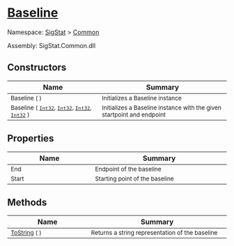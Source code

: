 # [Baseline](./Baseline.md)

Namespace: [SigStat]() > [Common](./README.md)

Assembly: SigStat.Common.dll


## Constructors

| Name | Summary | 
| --- | --- | 
| <sub>Baseline (  )</sub><img width=200 unselectable="on"/>  | <sub>Initializes a Baseline instance</sub><img width=200 unselectable="on"/>  | <br>
| <sub>Baseline ( [`Int32`](https://docs.microsoft.com/en-us/dotnet/api/System.Int32), [`Int32`](https://docs.microsoft.com/en-us/dotnet/api/System.Int32), [`Int32`](https://docs.microsoft.com/en-us/dotnet/api/System.Int32), [`Int32`](https://docs.microsoft.com/en-us/dotnet/api/System.Int32) )</sub><img width=200 unselectable="on"/>  | <sub>Initializes a Baseline instance with the given startpoint and endpoint</sub><img width=200 unselectable="on"/>  | <br>


## Properties

| Name | Summary | 
| --- | --- | 
| <sub>End</sub><img width=200 unselectable="on"/>  | <sub>Endpoint of the baseline</sub><img width=200 unselectable="on"/>  | <br>
| <sub>Start</sub><img width=200 unselectable="on"/>  | <sub>Starting point of the baseline</sub><img width=200 unselectable="on"/>  | <br>


## Methods

| Name | Summary | 
| --- | --- | 
| <sub>[ToString](./Methods/Baseline-100663332.md) (  )</sub><img width=200 unselectable="on"/>  | <sub>Returns a string representation of the baseline</sub><img width=200 unselectable="on"/>  | <br>


